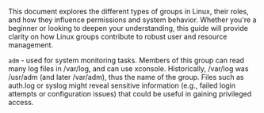 This document explores the different types of groups in Linux, their roles, and how they influence permissions and system behavior. Whether you're a beginner or looking to deepen your understanding, this guide will provide clarity on how Linux groups contribute to robust user and resource management.

`adm` - used for system monitoring tasks. Members of this group can read many log files in /var/log, and can use xconsole. Historically, /var/log was /usr/adm (and later /var/adm), thus the name of the group. Files such as auth.log or syslog might reveal sensitive information (e.g., failed login attempts or configuration issues) that could be useful in gaining privileged access.
